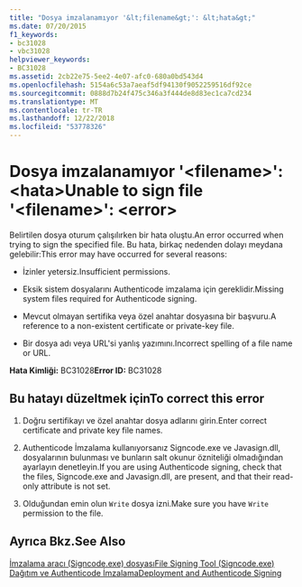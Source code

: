 ```yaml
---
title: "Dosya imzalanamıyor '&lt;filename&gt;': &lt;hata&gt;"
ms.date: 07/20/2015
f1_keywords:
- bc31028
- vbc31028
helpviewer_keywords:
- BC31028
ms.assetid: 2cb22e75-5ee2-4e07-afc0-680a0bd543d4
ms.openlocfilehash: 5154a6c53a7aeaf5df94130f9052259516df92ce
ms.sourcegitcommit: 0888d7b24f475c346a3f444de8d83ec1ca7cd234
ms.translationtype: MT
ms.contentlocale: tr-TR
ms.lasthandoff: 12/22/2018
ms.locfileid: "53778326"
---
```

# <a name="unable-to-sign-file-ltfilenamegt-lterrorgt"></a><span data-ttu-id="20981-102">Dosya imzalanamıyor '&lt;filename&gt;': &lt;hata&gt;</span><span class="sxs-lookup"><span data-stu-id="20981-102">Unable to sign file '&lt;filename&gt;': &lt;error&gt;</span></span>
<span data-ttu-id="20981-103">Belirtilen dosya oturum çalışılırken bir hata oluştu.</span><span class="sxs-lookup"><span data-stu-id="20981-103">An error occurred when trying to sign the specified file.</span></span> <span data-ttu-id="20981-104">Bu hata, birkaç nedenden dolayı meydana gelebilir:</span><span class="sxs-lookup"><span data-stu-id="20981-104">This error may have occurred for several reasons:</span></span>  
  
-   <span data-ttu-id="20981-105">İzinler yetersiz.</span><span class="sxs-lookup"><span data-stu-id="20981-105">Insufficient permissions.</span></span>  
  
-   <span data-ttu-id="20981-106">Eksik sistem dosyalarını Authenticode imzalama için gereklidir.</span><span class="sxs-lookup"><span data-stu-id="20981-106">Missing system files required for Authenticode signing.</span></span>  
  
-   <span data-ttu-id="20981-107">Mevcut olmayan sertifika veya özel anahtar dosyasına bir başvuru.</span><span class="sxs-lookup"><span data-stu-id="20981-107">A reference to a non-existent certificate or private-key file.</span></span>  
  
-   <span data-ttu-id="20981-108">Bir dosya adı veya URL'si yanlış yazımını.</span><span class="sxs-lookup"><span data-stu-id="20981-108">Incorrect spelling of a file name or URL.</span></span>  
  
 <span data-ttu-id="20981-109">**Hata Kimliği:** BC31028</span><span class="sxs-lookup"><span data-stu-id="20981-109">**Error ID:** BC31028</span></span>  
  
## <a name="to-correct-this-error"></a><span data-ttu-id="20981-110">Bu hatayı düzeltmek için</span><span class="sxs-lookup"><span data-stu-id="20981-110">To correct this error</span></span>  
  
1.  <span data-ttu-id="20981-111">Doğru sertifikayı ve özel anahtar dosya adlarını girin.</span><span class="sxs-lookup"><span data-stu-id="20981-111">Enter correct certificate and private key file names.</span></span>  
  
2.  <span data-ttu-id="20981-112">Authenticode İmzalama kullanıyorsanız Signcode.exe ve Javasign.dll, dosyalarının bulunması ve bunların salt okunur özniteliği olmadığından ayarlayın denetleyin.</span><span class="sxs-lookup"><span data-stu-id="20981-112">If you are using Authenticode signing, check that the files, Signcode.exe and Javasign.dll, are present, and that their read-only attribute is not set.</span></span>  
  
3.  <span data-ttu-id="20981-113">Olduğundan emin olun `Write` dosya izni.</span><span class="sxs-lookup"><span data-stu-id="20981-113">Make sure you have `Write` permission to the file.</span></span>  
  
## <a name="see-also"></a><span data-ttu-id="20981-114">Ayrıca Bkz.</span><span class="sxs-lookup"><span data-stu-id="20981-114">See Also</span></span>  
 [<span data-ttu-id="20981-115">İmzalama aracı (Signcode.exe) dosyası</span><span class="sxs-lookup"><span data-stu-id="20981-115">File Signing Tool (Signcode.exe)</span></span>](https://msdn.microsoft.com/library/2d299154-34ea-41ba-ad12-17075bb7e1db)  
 [<span data-ttu-id="20981-116">Dağıtım ve Authenticode İmzalama</span><span class="sxs-lookup"><span data-stu-id="20981-116">Deployment and Authenticode Signing</span></span>](https://msdn.microsoft.com/library/ecc3f059-da2e-445b-9b87-5b2978e2f8b2)
